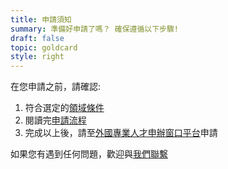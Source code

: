 ```yaml
---
title: 申請須知
summary: 準備好申請了嗎？ 確保遵循以下步驟!
draft: false
topic: goldcard
style: right
---
```

在您申請之前，請確認:

1. 符合選定的[領域條件](/zh/qualification/)
2. 閱讀完[申請流程](/zh/application/)
3. 完成以上後，請至[外國專業人才申辦窗口平台](https://coa.immigration.gov.tw/coa-frontend/four-in-one/entry/golden-card)申請

如果您有遇到任何問題，歡迎與[我們聯繫](/zh/help-desk/)
